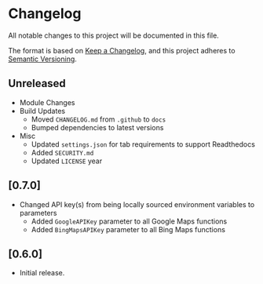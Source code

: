 # Changelog

All notable changes to this project will be documented in this file.

The format is based on [Keep a Changelog](https://keepachangelog.com/en/1.0.0/),
and this project adheres to [Semantic Versioning](https://semver.org/spec/v2.0.0.html).

## Unreleased

- Module Changes
- Build Updates
    - Moved `CHANGELOG.md` from `.github` to `docs`
    - Bumped dependencies to latest versions
- Misc
    - Updated `settings.json` for tab requirements to support Readthedocs
    - Added `SECURITY.md`
    - Updated `LICENSE` year

## [0.7.0]

- Changed API key(s) from being locally sourced environment variables to parameters
    - Added `GoogleAPIKey` parameter to all Google Maps functions
    - Added `BingMapsAPIKey` parameter to all Bing Maps functions

## [0.6.0]

- Initial release.
